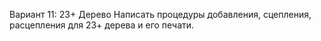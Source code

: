 Вариант 11: 2­3+ Дерево
Написать процедуры добавления, сцепления, расцепления для 2­3+ дерева и его печати.